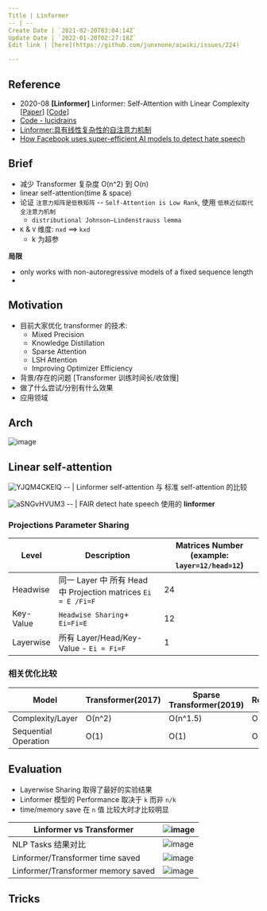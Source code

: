 ```yaml
---
Title | Linformer
-- | --
Create Date | `2021-02-20T03:04:14Z`
Update Date | `2022-01-20T02:27:18Z`
Edit link | [here](https://github.com/junxnone/aiwiki/issues/224)

---
```

## Reference
- 2020-08 **[Linformer]** Linformer: Self-Attention with Linear Complexity [[Paper](https://arxiv.org/abs/2006.04768)] [[Code](https://github.com/pytorch/fairseq/tree/master/examples/linformer)] 
- [Code - lucidrains](https://github.com/lucidrains/linformer)
- [Linformer:具有线性复杂性的自注意力机制](https://zhuanlan.zhihu.com/p/147225773)
- [How Facebook uses super-efficient AI models to detect hate speech](https://ai.facebook.com/blog/how-facebook-uses-super-efficient-ai-models-to-detect-hate-speech/)

## Brief
- 减少 Transformer 复杂度 O(n^2) 到 O(n)
- linear self-attention(time & space)
- 论证 `注意力矩阵是低秩矩阵` -- `Self-Attention is Low Rank`, 使用 `低秩近似取代全注意力机制`
  -  `distributional Johnson–Lindenstrauss lemma`
- `K` & `V`  维度: `nxd` ==> `kxd`
  - k 为超参

**局限**
- only works with non-autoregressive models of a fixed sequence length
- 
## Motivation
- 目前大家优化 transformer 的技术:
  - Mixed Precision
  - Knowledge Distillation
  - Sparse Attention
  - LSH Attention
  - Improving Optimizer Efficiency
- 背景/存在的问题 [Transformer 训练时间长/收敛慢]
- 做了什么尝试/分别有什么效果
- 应用领域

## Arch
![image](https://user-images.githubusercontent.com/2216970/108582072-e6742b80-736b-11eb-9034-74d1686f37fa.png)

## Linear self-attention

![YJQM4CKElQ](https://user-images.githubusercontent.com/2216970/108582278-21c32a00-736d-11eb-80bf-02b7fc60264a.gif) 
-- | 
Linformer self-attention 与 标准 self-attention 的比较

![aSNGvHVUM3](https://user-images.githubusercontent.com/2216970/108582480-b1b5a380-736e-11eb-8224-5bf95c517ad6.gif)
-- |
FAIR detect hate speech 使用的 **linformer**

### Projections Parameter Sharing 

Level | Description | Matrices Number (example: `layer=12/head=12`)
-- | -- | --
Headwise | 同一 Layer 中 所有 Head 中 Projection matrices `Ei = E /Fi=F` | 24
Key-Value | `Headwise Sharing`+ `Ei=Fi=E` |  12
Layerwise | 所有 Layer/Head/Key-Value - `Ei = Fi=F` |  1

### 相关优化比较

Model | Transformer(2017) | Sparse Transformer(2019) | Reformer(2020) | Linformer(2020)
-- | -- | -- | -- | --
Complexity/Layer | O(n^2) | O(n^1.5) | O(n*log(n)) | **O(n)** 
Sequential Operation | O(1) | O(1) | O(log(n)) | **O(1)**

## Evaluation
-  Layerwise Sharing 取得了最好的实验结果
- Linformer 模型的 Performance 取决于 `k` 而非 `n/k`
- time/memory save 在 `n` 值 比较大时才比较明显

Linformer vs Transformer | ![image](https://user-images.githubusercontent.com/2216970/109374737-56e1f600-78f2-11eb-9ccf-740563270046.png)
-- | --
NLP Tasks 结果对比 | ![image](https://user-images.githubusercontent.com/2216970/109374766-ade7cb00-78f2-11eb-9dab-e4fa4a79c7c2.png)
Linformer/Transformer time saved | ![image](https://user-images.githubusercontent.com/2216970/109374804-fe5f2880-78f2-11eb-9015-06e4da57b176.png)
Linformer/Transformer memory saved | ![image](https://user-images.githubusercontent.com/2216970/109374813-09b25400-78f3-11eb-84ca-dcc3083e7316.png)

## Tricks

